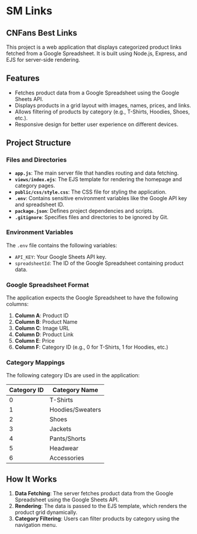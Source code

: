 # SM Links
## CNFans Best Links

This project is a web application that displays categorized product links fetched from a Google Spreadsheet. It is built using Node.js, Express, and EJS for server-side rendering.

## Features

- Fetches product data from a Google Spreadsheet using the Google Sheets API.
- Displays products in a grid layout with images, names, prices, and links.
- Allows filtering of products by category (e.g., T-Shirts, Hoodies, Shoes, etc.).
- Responsive design for better user experience on different devices.

## Project Structure

### Files and Directories

- **`app.js`**: The main server file that handles routing and data fetching.
- **`views/index.ejs`**: The EJS template for rendering the homepage and category pages.
- **`public/css/style.css`**: The CSS file for styling the application.
- **`.env`**: Contains sensitive environment variables like the Google API key and spreadsheet ID.
- **`package.json`**: Defines project dependencies and scripts.
- **`.gitignore`**: Specifies files and directories to be ignored by Git.

### Environment Variables

The `.env` file contains the following variables:
- `API_KEY`: Your Google Sheets API key.
- `spreadsheetId`: The ID of the Google Spreadsheet containing product data.

### Google Spreadsheet Format

The application expects the Google Spreadsheet to have the following columns:
1. **Column A**: Product ID
2. **Column B**: Product Name
3. **Column C**: Image URL
4. **Column D**: Product Link
5. **Column E**: Price
6. **Column F**: Category ID (e.g., 0 for T-Shirts, 1 for Hoodies, etc.)

### Category Mappings

The following category IDs are used in the application:

| Category ID | Category Name       |
|-------------|---------------------|
| 0           | T-Shirts            |
| 1           | Hoodies/Sweaters    |
| 2           | Shoes               |
| 3           | Jackets             |
| 4           | Pants/Shorts        |
| 5           | Headwear            |
| 6           | Accessories         |

## How It Works

1. **Data Fetching**: The server fetches product data from the Google Spreadsheet using the Google Sheets API.
2. **Rendering**: The data is passed to the EJS template, which renders the product grid dynamically.
3. **Category Filtering**: Users can filter products by category using the navigation menu.
